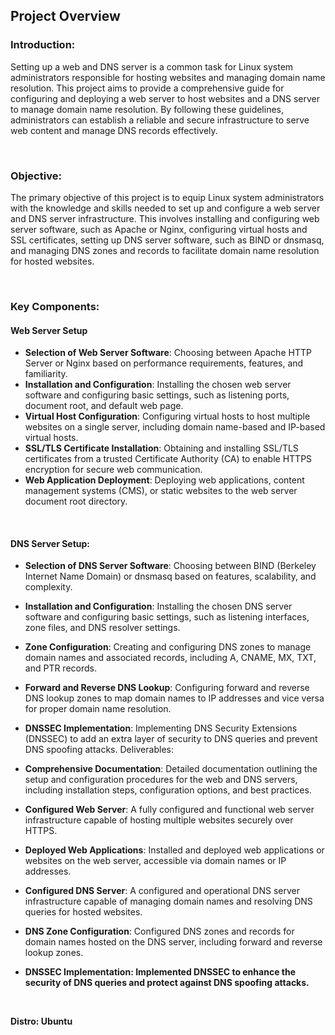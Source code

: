 ## Project Overview

### Introduction:
Setting up a web and DNS server is a common task for Linux system administrators responsible for hosting websites and managing domain name resolution. This project aims to provide a comprehensive guide for configuring and deploying a web server to host websites and a DNS server to manage domain name resolution. By following these guidelines, administrators can establish a reliable and secure infrastructure to serve web content and manage DNS records effectively.

<br>

### Objective:
The primary objective of this project is to equip Linux system administrators with the knowledge and skills needed to set up and configure a web server and DNS server infrastructure. This involves installing and configuring web server software, such as Apache or Nginx, configuring virtual hosts and SSL certificates, setting up DNS server software, such as BIND or dnsmasq, and managing DNS zones and records to facilitate domain name resolution for hosted websites.

<br>

### Key Components:

#### Web Server Setup

- <b>Selection of Web Server Software</b>: Choosing between Apache HTTP Server or Nginx based on performance requirements, features, and familiarity.
- <b>Installation and Configuration</b>: Installing the chosen web server software and configuring basic settings, such as listening ports, document root, and default web page.
- <b>Virtual Host Configuration</b>: Configuring virtual hosts to host multiple websites on a single server, including domain name-based and IP-based virtual hosts.
- <b>SSL/TLS Certificate Installation</b>: Obtaining and installing SSL/TLS certificates from a trusted Certificate Authority (CA) to enable HTTPS encryption for secure web communication.
- <b>Web Application Deployment</b>: Deploying web applications, content management systems (CMS), or static websites to the web server document root directory.

<br>

#### DNS Server Setup:

- <b>Selection of DNS Server Software</b>: Choosing between BIND (Berkeley Internet Name Domain) or dnsmasq based on features, scalability, and complexity.
- <b>Installation and Configuration</b>: Installing the chosen DNS server software and configuring basic settings, such as listening interfaces, zone files, and DNS resolver settings.
- <b>Zone Configuration</b>: Creating and configuring DNS zones to manage domain names and associated records, including A, CNAME, MX, TXT, and PTR records.
- <b>Forward and Reverse DNS Lookup</b>: Configuring forward and reverse DNS lookup zones to map domain names to IP addresses and vice versa for proper domain name resolution.
- <b>DNSSEC Implementation</b>: Implementing DNS Security Extensions (DNSSEC) to add an extra layer of security to DNS queries and prevent DNS spoofing attacks.
Deliverables:

- <b>Comprehensive Documentation</b>: Detailed documentation outlining the setup and configuration procedures for the web and DNS servers, including installation steps, configuration options, and best practices.
- <b>Configured Web Server</b>: A fully configured and functional web server infrastructure capable of hosting multiple websites securely over HTTPS.
- <b>Deployed Web Applications</b>: Installed and deployed web applications or websites on the web server, accessible via domain names or IP addresses.
- <b>Configured DNS Server</b>: A configured and operational DNS server infrastructure capable of managing domain names and resolving DNS queries for hosted websites.
- <b>DNS Zone Configuration</b>: Configured DNS zones and records for domain names hosted on the DNS server, including forward and reverse lookup zones.
- <b>DNSSEC Implementation<b>: Implemented DNSSEC to enhance the security of DNS queries and protect against DNS spoofing attacks.

<br>

Distro: Ubuntu
